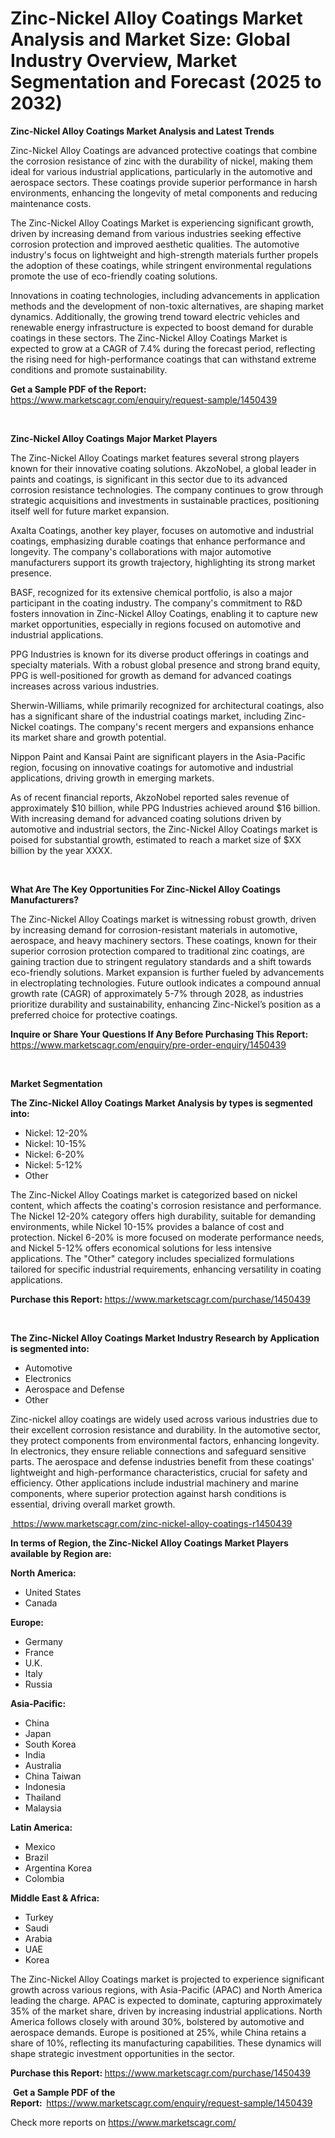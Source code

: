 <p><h1>Zinc-Nickel Alloy Coatings Market Analysis and Market Size: Global Industry Overview, Market Segmentation and Forecast (2025 to 2032)</h1></p><p><strong>Zinc-Nickel Alloy Coatings Market Analysis and Latest Trends</strong></p>
<p><p>Zinc-Nickel Alloy Coatings are advanced protective coatings that combine the corrosion resistance of zinc with the durability of nickel, making them ideal for various industrial applications, particularly in the automotive and aerospace sectors. These coatings provide superior performance in harsh environments, enhancing the longevity of metal components and reducing maintenance costs.</p><p>The Zinc-Nickel Alloy Coatings Market is experiencing significant growth, driven by increasing demand from various industries seeking effective corrosion protection and improved aesthetic qualities. The automotive industry's focus on lightweight and high-strength materials further propels the adoption of these coatings, while stringent environmental regulations promote the use of eco-friendly coating solutions. </p><p>Innovations in coating technologies, including advancements in application methods and the development of non-toxic alternatives, are shaping market dynamics. Additionally, the growing trend toward electric vehicles and renewable energy infrastructure is expected to boost demand for durable coatings in these sectors. The Zinc-Nickel Alloy Coatings Market is expected to grow at a CAGR of 7.4% during the forecast period, reflecting the rising need for high-performance coatings that can withstand extreme conditions and promote sustainability.</p></p>
<p><strong>Get a Sample PDF of the Report:&nbsp;</strong> <a href="https://www.marketscagr.com/enquiry/request-sample/1450439?utm_campaign=3222&utm_medium=2&utm_source=Github&utm_content=ia&utm_term=03042025&utm_id=zinc-nickel-alloy-coatings">https://www.marketscagr.com/enquiry/request-sample/1450439</a></p>
<p>&nbsp;</p>
<p><strong>Zinc-Nickel Alloy Coatings Major Market Players</strong></p>
<p><p>The Zinc-Nickel Alloy Coatings market features several strong players known for their innovative coating solutions. AkzoNobel, a global leader in paints and coatings, is significant in this sector due to its advanced corrosion resistance technologies. The company continues to grow through strategic acquisitions and investments in sustainable practices, positioning itself well for future market expansion.</p><p>Axalta Coatings, another key player, focuses on automotive and industrial coatings, emphasizing durable coatings that enhance performance and longevity. The company's collaborations with major automotive manufacturers support its growth trajectory, highlighting its strong market presence. </p><p>BASF, recognized for its extensive chemical portfolio, is also a major participant in the coating industry. The company's commitment to R&D fosters innovation in Zinc-Nickel Alloy Coatings, enabling it to capture new market opportunities, especially in regions focused on automotive and industrial applications.</p><p>PPG Industries is known for its diverse product offerings in coatings and specialty materials. With a robust global presence and strong brand equity, PPG is well-positioned for growth as demand for advanced coatings increases across various industries.</p><p>Sherwin-Williams, while primarily recognized for architectural coatings, also has a significant share of the industrial coatings market, including Zinc-Nickel coatings. The company's recent mergers and expansions enhance its market share and growth potential. </p><p>Nippon Paint and Kansai Paint are significant players in the Asia-Pacific region, focusing on innovative coatings for automotive and industrial applications, driving growth in emerging markets.</p><p>As of recent financial reports, AkzoNobel reported sales revenue of approximately $10 billion, while PPG Industries achieved around $16 billion. With increasing demand for advanced coating solutions driven by automotive and industrial sectors, the Zinc-Nickel Alloy Coatings market is poised for substantial growth, estimated to reach a market size of $XX billion by the year XXXX.</p></p>
<p>&nbsp;</p>
<p><strong>What Are The Key Opportunities For Zinc-Nickel Alloy Coatings Manufacturers?</strong></p>
<p><p>The Zinc-Nickel Alloy Coatings market is witnessing robust growth, driven by increasing demand for corrosion-resistant materials in automotive, aerospace, and heavy machinery sectors. These coatings, known for their superior corrosion protection compared to traditional zinc coatings, are gaining traction due to stringent regulatory standards and a shift towards eco-friendly solutions. Market expansion is further fueled by advancements in electroplating technologies. Future outlook indicates a compound annual growth rate (CAGR) of approximately 5-7% through 2028, as industries prioritize durability and sustainability, enhancing Zinc-Nickel’s position as a preferred choice for protective coatings.</p></p>
<p><strong>Inquire or Share Your Questions If Any Before Purchasing This Report:</strong> <a href="https://www.marketscagr.com/enquiry/pre-order-enquiry/1450439?utm_campaign=3222&utm_medium=2&utm_source=Github&utm_content=ia&utm_term=03042025&utm_id=zinc-nickel-alloy-coatings">https://www.marketscagr.com/enquiry/pre-order-enquiry/1450439</a></p>
<p>&nbsp;</p>
<p><strong>Market Segmentation</strong></p>
<p><strong>The Zinc-Nickel Alloy Coatings Market Analysis by types is segmented into:</strong></p>
<p><ul><li>Nickel: 12-20%</li><li>Nickel: 10-15%</li><li>Nickel: 6-20%</li><li>Nickel: 5-12%</li><li>Other</li></ul></p>
<p><p>The Zinc-Nickel Alloy Coatings market is categorized based on nickel content, which affects the coating's corrosion resistance and performance. The Nickel 12-20% category offers high durability, suitable for demanding environments, while Nickel 10-15% provides a balance of cost and protection. Nickel 6-20% is more focused on moderate performance needs, and Nickel 5-12% offers economical solutions for less intensive applications. The "Other" category includes specialized formulations tailored for specific industrial requirements, enhancing versatility in coating applications.</p></p>
<p><strong>Purchase this Report:&nbsp;</strong><a href="https://www.marketscagr.com/purchase/1450439?utm_campaign=3222&utm_medium=2&utm_source=Github&utm_content=ia&utm_term=03042025&utm_id=zinc-nickel-alloy-coatings">https://www.marketscagr.com/purchase/1450439</a></p>
<p>&nbsp;</p>
<p><strong>The Zinc-Nickel Alloy Coatings Market Industry Research by Application is segmented into:</strong></p>
<p><ul><li>Automotive</li><li>Electronics</li><li>Aerospace and Defense</li><li>Other</li></ul></p>
<p><p>Zinc-nickel alloy coatings are widely used across various industries due to their excellent corrosion resistance and durability. In the automotive sector, they protect components from environmental factors, enhancing longevity. In electronics, they ensure reliable connections and safeguard sensitive parts. The aerospace and defense industries benefit from these coatings' lightweight and high-performance characteristics, crucial for safety and efficiency. Other applications include industrial machinery and marine components, where superior protection against harsh conditions is essential, driving overall market growth.</p></p>
<p><a href="https://www.marketscagr.com/zinc-nickel-alloy-coatings-r1450439?utm_campaign=3222&utm_medium=2&utm_source=Github&utm_content=ia&utm_term=03042025&utm_id=zinc-nickel-alloy-coatings">&nbsp;https://www.marketscagr.com/zinc-nickel-alloy-coatings-r1450439</a></p>
<p><strong>In terms of Region, the Zinc-Nickel Alloy Coatings Market Players available by Region are:</strong></p>
<p>
    <p> <strong> North America: </strong>
        <ul>
            <li>United States</li>
            <li>Canada</li>
        </ul>
        </p> 
    <p> <strong> Europe: </strong>
        <ul>
            <li>Germany</li>
            <li>France</li>
            <li>U.K.</li>
            <li>Italy</li>
            <li>Russia</li>
        </ul>
        </p> 
    <p> <strong> Asia-Pacific: </strong>
        <ul>
            <li>China</li>
            <li>Japan</li>
            <li>South Korea</li>
            <li>India</li>
            <li>Australia</li>
            <li>China Taiwan</li>
            <li>Indonesia</li>
            <li>Thailand</li>
            <li>Malaysia</li>
        </ul>
        </p> 
    <p> <strong> Latin America: </strong>
        <ul>
            <li>Mexico</li>
            <li>Brazil</li>
            <li>Argentina Korea</li>
            <li>Colombia</li>
        </ul>
        </p> 
    <p> <strong> Middle East & Africa: </strong>
        <ul>
            <li>Turkey</li>
            <li>Saudi</li>
            <li>Arabia</li>
            <li>UAE</li>
            <li>Korea</li>
        </ul>
    </p>
    </p>
<p><p>The Zinc-Nickel Alloy Coatings market is projected to experience significant growth across various regions, with Asia-Pacific (APAC) and North America leading the charge. APAC is expected to dominate, capturing approximately 35% of the market share, driven by increasing industrial applications. North America follows closely with around 30%, bolstered by automotive and aerospace demands. Europe is positioned at 25%, while China retains a share of 10%, reflecting its manufacturing capabilities. These dynamics will shape strategic investment opportunities in the sector.</p></p>
<p><strong>Purchase this Report: </strong><a href="https://www.marketscagr.com/purchase/1450439?utm_campaign=3222&utm_medium=2&utm_source=Github&utm_content=ia&utm_term=03042025&utm_id=zinc-nickel-alloy-coatings">https://www.marketscagr.com/purchase/1450439</a></p>
<p>&nbsp;<strong>Get a Sample PDF of the Report:&nbsp;&nbsp;</strong><a href="https://www.marketscagr.com/enquiry/request-sample/1450439?utm_campaign=3222&utm_medium=2&utm_source=Github&utm_content=ia&utm_term=03042025&utm_id=zinc-nickel-alloy-coatings">https://www.marketscagr.com/enquiry/request-sample/1450439</a></p>
<p><strong></strong></p>
<p>Check more reports on <a href="https://www.marketscagr.com/?utm_campaign=3222&utm_medium=2&utm_source=Github&utm_content=ia&utm_term=03042025&utm_id=zinc-nickel-alloy-coatings">https://www.marketscagr.com/</a></p>